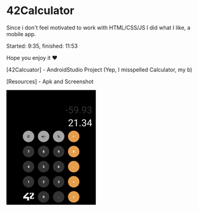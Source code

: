# 42Calculator
Since i don't feel motivated to work with HTML/CSS/JS I did what I like, a mobile app.

Started: 9:35, finished: 11:53

Hope you enjoy it ❤️

[42Calcuator] - AndroidStudio Project (Yep, I misspelled Calculator, my b)

[Resources] - Apk and Screenshot

<img src ="https://github.com/cgutierr-zgz/42Calculator/blob/main/Resources/Screenshot.jpeg" title="Calculator" height="300px"/>
